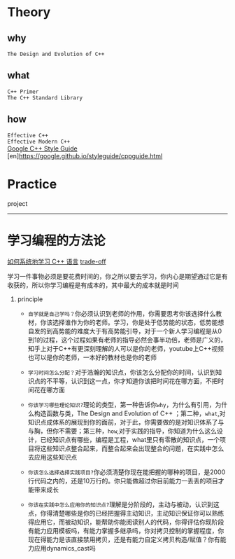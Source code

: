# Theory
## why
`The Design and Evolution of C++`  

## what
`C++ Primer`  
`The C++ Standard Library`  

## how
`Effective C++`  
`Effective Modern C++`  
[Google C++ Style Guide](https://zh-google-styleguide.readthedocs.io/en/latest/google-cpp-styleguide/) 
[en]https://google.github.io/styleguide/cppguide.html

# Practice
project

---
# 学习编程的方法论

[如何系统地学习 C++ 语言](https://www.zhihu.com/question/23447320)
[trade-off](https://www.zhihu.com/question/352329405/answer/927271065)

学习一件事物必须是要花费时间的，你之所以要去学习，你内心是期望通过它是有收获的，所以你学习编程是有成本的，其中最大的成本就是时间

1. principle
   - `自学就是自己学吗？`你必须认识到老师的作用，你需要思考你该选择什么教材，你该选择谁作为你的老师。学习，你是处于低势能的状态，低势能想自发的到高势能的难度大于有高势能引导，对于一个新人学习编程是从0到1的过程，这个过程如果有老师的指导必然会事半功倍，老师是广义的，知乎上对于C++有更深刻理解的人可以是你的老师，youtube上C++视频也可以是你的老师，一本好的教材也是你的老师
   - `学习时间怎么分配？`对于浩瀚的知识点，你该怎么分配你的时间，认识到知识点的不平等，认识到这一点，你才知道你该把时间花在哪方面，不把时间花在哪方面

   - `你该学习哪些理论知识?`理论的类型，第一种告诉你`why`，为什么有引用，为什么构造函数与类，The Design and Evolution of C++ ；第二种，`what`,对知识点成体系的展现到你的面前，对于此，你需要做的是对知识体系了与与胸，但你不需要；第三种，`how`,对于实践的指导，你知道为什么这么设计，已经知识点有哪些，编程是工程，what里只有零散的知识点，一个项目将这些知识点整合起来，而整合起来会出现整合的问题，在实践中怎么去应用这些知识点
  
   - `你该怎么选择选择实践项目?`你必须清楚你现在能把握的哪种的项目，是2000行代码之内的，还是10万行的。你只能做超过你目前能力一丢丢的项目才能带来成长
   - `你该在实践中怎么应用你的知识点?`理解是分阶段的，主动与被动，认识到这点，你得清楚哪些是你的已经把握得主动知识，主动知识保证你可以熟练得应用它，而被动知识，能帮助你能阅读别人的代码，你得评估你现阶段有能力应用模板吗，有能力掌握多继承吗，你对拷贝控制的掌握程度，你现在得能力是该直接禁用拷贝，还是有能力自定义拷贝构造/赋值？你有能力应用dynamics_cast吗
   

